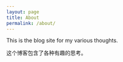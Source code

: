```yaml
---
layout: page
title: About
permalink: /about/
---
```


This is the blog site for my various thoughts.

这个博客包含了各种有趣的思考。
